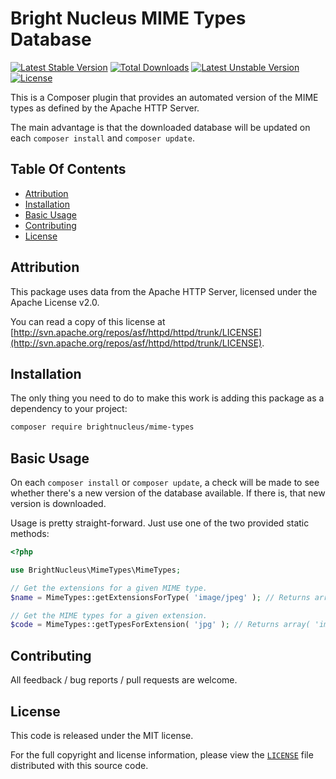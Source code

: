 # Bright Nucleus MIME Types Database

[![Latest Stable Version](https://poser.pugx.org/brightnucleus/mime-types/v/stable)](https://packagist.org/packages/brightnucleus/mime-types)
[![Total Downloads](https://poser.pugx.org/brightnucleus/mime-types/downloads)](https://packagist.org/packages/brightnucleus/mime-types)
[![Latest Unstable Version](https://poser.pugx.org/brightnucleus/mime-types/v/unstable)](https://packagist.org/packages/brightnucleus/mime-types)
[![License](https://poser.pugx.org/brightnucleus/mime-types/license)](https://packagist.org/packages/brightnucleus/mime-types)

This is a Composer plugin that provides an automated version of the MIME types as defined by the Apache HTTP Server.

The main advantage is that the downloaded database will be updated on each `composer install` and `composer update`.

## Table Of Contents

* [Attribution](#attribution)
* [Installation](#installation)
* [Basic Usage](#basic-usage)
* [Contributing](#contributing)
* [License](#license)

## Attribution

This package uses data from the Apache HTTP Server, licensed under the Apache License v2.0.

You can read a copy of this license at [http://svn.apache.org/repos/asf/httpd/httpd/trunk/LICENSE](http://svn.apache.org/repos/asf/httpd/httpd/trunk/LICENSE).

## Installation

The only thing you need to do to make this work is adding this package as a dependency to your project:

```BASH
composer require brightnucleus/mime-types
```

## Basic Usage

On each `composer install` or `composer update`, a check will be made to see whether there's a new version of the database available. If there is, that new version is downloaded.

Usage is pretty straight-forward. Just use one of the two provided static methods:

```PHP
<?php

use BrightNucleus\MimeTypes\MimeTypes;

// Get the extensions for a given MIME type.
$name = MimeTypes::getExtensionsForType( 'image/jpeg' ); // Returns array( 'jpeg', 'jpg', 'jpe' ).

// Get the MIME types for a given extension.
$code = MimeTypes::getTypesForExtension( 'jpg' ); // Returns array( 'image/jpeg' ).
```

## Contributing

All feedback / bug reports / pull requests are welcome.

## License

This code is released under the MIT license.

For the full copyright and license information, please view the [`LICENSE`](LICENSE) file distributed with this source code.
